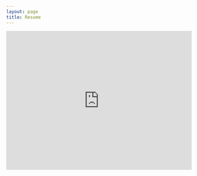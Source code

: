 ```yaml
---
layout: page
title: Resume
---
```


  <embed src="http://kbakande.github.io/assets/docs/koakande_resume.pdf" width="500" height="375" 
 type="application/pdf">